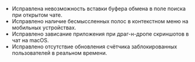 - Исправлена невозможность вставки буфера обмена в поле поиска при открытом чате.
- Исправлено наличие бесмыссленных полос в контекстном меню на мобильных устройствах.
- Исправлено зависание приложения при драг-н-дропе скриншотов в чат на macOS.
- Исправлено отсутствие обновления счётчика заблокированных пользователей в реальном времени.
